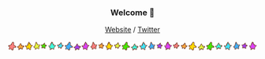 <h3 align="center">Welcome 🍵</h3>
<p align="center">
  <a href="https://workwithcarolyn.com">Website</a> /
  <a href="https://twitter.com/carolstran">Twitter</a>
  <br><br>
  <img src="./stars.gif" />
</p>

<!--
Some ideas for later:

- 🔭 I’m currently working on ...
- 🌱 I’m currently learning ...
- 👯 I’m looking to collaborate on ...
- 🤔 I’m looking for help with ...
- 💬 Ask me about ...
- 📫 How to reach me: ...
- 😄 Pronouns: ...
- ⚡ Fun fact: ...
-->
